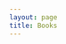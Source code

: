 ```yaml
---
layout: page
title: Books
---
```


  <head>
    <style>
      table,
      tr,
      td {
        border: 0;
        background-color: transparent !important;
      }

      td:first-of-type,
      .exceptional {
        color: #0074d9;
      }

      td:nth-of-type(2) {
        font-style: italic;
      }
    </style>

  </head>

I don't think slavish scholarly pursuit is useful. That said, I think of books more as a limitless tap into some of the best thinking our species has produced.

Generally, I've read less than half of these books. Books are dense and cheap, and my temperament to be slightly impatient with written content makes me a fan of the [massive input style of learning.](https://nintil.com/massive-input-spaced-repetition)

_I **bolded** books that I thought were especially great._

- The Socratic Method: A Practitioner's Handbook
- The First American: The Life and Times of Benjamin Franklin
- The Way to Wealth
- Poor Richard's Almanack
- Moby-Dick
- The Printing Revolution in Early Modern Europe
- The Card Catalog: Books, Cards, and Literary Treasures
- Disturbing The Universe
- Robert Oppenheimer: A Life Inside the Center
- The Road to Reality: A Complete Guide to the Laws of the Universe
- The Monocle Guide to Cosy Homes
- The Monocle Travel Guide to San Francisco
- The Monocle Guide to Better Living
- Interaction of Color: 50th Anniversary Edition
- The Paris Review Interviews, II: Wisdom from the World's Literary Masters
- The Paris Review Interviews, I: 16 Celebrated Interviews
- The Glass Bead Game
- Apprenticeship Patterns: Guidance for the Aspiring Software Craftsman
- Art & Fear: Observations On the Perils (and Rewards) of Artmaking
- The Printing Revolution in Early Modern Europe
- Proofs: A Long-Form Mathematics Textbook
- Zen Flesh, Zen Bones: A Collection of Zen and Pre-Zen Writings
- How to Solve It: A New Aspect of Mathematical Method
- Poor Charlie’s Almanack: The Essential Wit and Wisdom of Charles T. Munger
- Eminent Economists: Their Life Philosophies
- Software Architecture: The Hard Parts
- Sex at Dusk: Lifting the Shiny Wrapping from Sex at Dawn
- The Man from the Future
- Collected Works of Bernard Lonergan
- The Message
- Conversations of Goethe
- Poetry of Impermanence, Mindfulness, and Joy
- The City in History
- The Bhagavad Gita Comes Alive: A Radical Translation
- On Writing
- The Cairo Trilogy
- The Simple Path to Wealth
- The Shallows
- The Gospels
- Understanding Media: The Extensions of Man
- **Technopoly: The Surrender of Culture to Technology**
- **Benjamin Franklin**
- The New Atlantis
- Old Masters and Young Geniuses: The Two Life Cycles of Artistic
  Creativity
- Mycelium Running
- Churchill
- The Structure of Scientific Revolutions
- Introduction to Information Retrieval
- The Best Software Writing I
- John Dalton and the Atom
- A Deepness in the Sky
- Introduction to Mineral Exploration
- Frankenstein
- The Myth of the Framework
- Designing Data-Intensive Applications
- The Visual Display of Quantitative Information
- The New Rules of Lifting
- Letters to a Young Contrarian
- Hackers
- High Growth Handbook
- Hard Landing
- The Republic of Plato
- Reasons and Persons
- The Fabric of Reality
- The Life of Samuel Johnson
- A Moveable Feast
- The Best of edw519
- **Advice for a Young Investigator**
- The Myth of the Machine
- The Journalist and the Murderer
- Foucault's Pendulum
- A Fire Upon the Deep
- Angle of Repose
- The Grasshopper: Games, Life, and Utopia
- **Mortality**
- Zhuangzi: The Complete Writings
- The Book of Chuang Tzu
- Thus Spoke Zarathustra
- Kafka on the Shore
- The Rise and Decline of Nations: Economic Growth, Stagflation, and
  Social Rigidities
- The Unbearable Lightness of Being
- Mind of Napoleon
- The Educated Mind: How Cognitive Tools Shape Our Understanding
- Think on These Things
- **The Hunters**
- The Long Way
- Nixon Agonistes
- **Men, Machines, and Modern Times**
- Bad Pharma
- Striking Thoughts - Bruce Lee's Wisdom for Daily Living
- Genentech Oral History
- Cypherpunks
- Programming Interviews Exposed
- The Right Stuff
- The Slight Edge
- Discovering, Inventing and Solving Problems at the Frontiers of Scientific Knowledge
- How to Solve It
- A Theory of Fun
- The Clockwork Rocket
- The Seven Pillars of Wisdom
- **The Arrival**
- What Got You Here Won't Get You There: How Successful People
  Become Even More Successful
- The Wisdom of No Escape
- **Several Short Sentences About Writing**
- Masters of Doom
- Code Complete
- A Heartbreaking Work of Staggering Genius: A Memoir Based on a
  True Story
- Rick Steves Europe Through the Back Door 2018
- But What If We're Wrong?
- A Sense of Where You Are: Bill Bradley at Princeton
- A Mathematician's Apology
- **On Bullshit**
- **Barbarian Days**
- The Old Way
- Incompleteness: The Proof and Paradox of Kurt Gödel
- The Loneliness of the Long Distance Runner
- **Whole Earth Catalog**
- Quantum Computing Since Democritus
- Tender Is the Night
- Technics and Civilization
- Age of Ambition
- On Love and Barley: Haiku of Basho
- **Tulsa**
- The Pragmatic Programmer: From Journeyman to Master
- **Tao Te Ching**
- The Nude, a Study in Ideal Form
- American Frugal Housewife
- The Open Society and Its Enemies
- Working in Public
- The Great Depression: A Diary
- Circe
- **Bhagavad Gita**
- Something Incredibly Wonderful Happens: An Intimate Biography of
  Frank Oppenheimer
- The Pleasure of Finding Things Out
- Structures: Or Why Things Don't Fall Down
- The Case against Education
- The Principia: Mathematical Principles of Natural Philosophy
- Mythology: Timeless Tales of Gods and Heroes, 75th Anniversary
  Illustrated Edition
- **The Uncensored Picture of Dorian Gray**
- Inward
- Greek Lives
- On the Move
- The Dream Machine
- The Making of Prince of Persia: Journals 1985-1993
- Addison Wesley - Facts and Fallacies of Software Engineering
- **The Art Spirit**
- The Count of Monte Cristo
- The Endurance: Shackleton's Legendary Antarctic Expedition
- The Soul of a New Machine
- Don Quixote
- How to Fight a Hydra: Face Your Fears, Pursue Your Ambitions, and
  Become the Hero You Are Destined to Be
- World Beyond Your Head : On Becoming an Individual in an Age of
  Distraction (9780374708443)
- Get Together: How to build a community with your people
- Staff Engineer: Leadership beyond the management track
- **Hyperion**
- Heartstopper
- Statistical Consequences of Fat Tails
- Private Truths, Public Lies. The Social Consequences of Preference
  Falsification (1997, Harvard University Press)
- The Blind Watchmaker
- Structure and Interpretation of Computer Programs
- Images of Organization
- Moral Mazes: The World of Corporate Managers
- The Inner Game of Tennis
- Cryptography: An Introduction
- Sparks of Genius: The 13 Thinking Tools of the World's Most
  Creative People
- The Vital Question: Why Is Life the Way It Is?
- Endurance
- Principles, Techniques, and Tools 2nd Edition
- The Secret of Our Success: How Culture Is Driving Human Evolution,
  Domesticating Our Species, and Making Us Smarter
- The Art of Multiprocessor Programming, 2nd Edition
- Beyond Order
- The Greatest Minds and Ideas of All Time
- **Memoirs of Hadrian**
- Being Mortal: Medicine and What Matters in the End
- Bloodlands
- The Hard Thing About Hard Things: Building a Business When There
  Are No Easy Answers
- Originals: How Non-Conformists Move the World
- Discourses on Livy (Oxford World's Classics)
- Brave New World
- Human Anatomy and Physiology
- Overcoming Unwanted Intrusive Thoughts: A CBT-Based Guide to
  Getting Over Frightening, Obsessive, or Disturbing Thoughts
- Effective Python: 90 Specific Ways to Write Better Python, 2nd
  Edition
- A Philosophy of Software Design
- Buddhism without Beliefs
- They Both Die at the End
- How to Solve It (Princeton Science Library)
- **The Song of Achilles**
- The Meaning of It All: Thoughts of a Citizen-Scientist
- Zero to One: Notes on Startups, or How to Build the Future
- The Carnivore Cookbook 1 1
- The Carnivore Diet
- Thinking in Bets
- Steal Like an Artist: 10 Things Nobody Told You About Being
  Creative
- The Princeton Companion to Mathematics
- The Prince
- Microeconomics: A Very Short Introduction
- Economics in One Lesson
- The Way to Love: The Last Meditations of Anthony de Mello
- The Essays or Counsels, Civil and Moral
- Simple Ideas on Presentation Design and Delivery (2nd ed)
- Peopleware: Productive Projects and Teams (3rd Edition)
- Slack: Getting Past Burnout, Busywork, and the Myth of Total
  Efficiency
- Don't Think of an Elephant!: Know Your Values and Frame the Debate
- Only the Paranoid Survive
- The first six books of the Elements of Euclid
- Osho, Books I have Loved
- Intermediate Microeconomics
- Edison
- Your Brain on Porn
- Candide (Barnes & Noble Classics Series)
- The Complete I Ching - 10th Anniversary Edition
- The Boy Who Could Change the World
- The Book: On the Taboo Against Knowing Who You Are
- The Origins of Virtue: Human Instincts and the Evolution of
  Cooperation
- Where the Crawdads Sing
- Probability Theory the Logic of Science
- The Phoenix Project
- The Goal: A Process of Ongoing Improvement
- An Elegant Puzzle: Systems of Engineering Management
- Practical Vim, Second Edition
- What I Talk About When I Talk About Running
- Ruhlman's Twenty: 20 Techniques, 200 Recipes, a Cook's Manifesto
- Starting Strength: Basic Barbell Training
- The Almanack of Naval Ravikant: A Guide to Wealth and Happiness
- The Odyssey
- Flatland
- Six Easy Pieces
- Either/Or: A Fragment of Life
- The Red Book: A Reader's Edition
- Can't Hurt Me: Master Your Mind and Defy the Odds
- Counsels and Maxims
- Invisible Cities
- The Righteous Mind: Why Good People Are Divided by Politics and
  Religion
- The War of Art
- The Wandering Earth
- The Dream of Reason
- Discourse on the Method of Rightly Conducting One's Reason and of
  Seeking Truth in the Sciences
- Essays and Aphorisms
- Principles
- Emerson: The Mind on Fire
- Children of Time
- Siddhartha
- Science, Strategy and War: The strategic theory of John Boyd
- **Awareness: The Perils and Opportunities of Reality**
- How to Change Your Mind
- René Girard's Mimetic Theory (Studies in Violence, Mimesis, &
  Culture)
- Autobiography of a Yogi (The Complete Edition)
- Envisioning Information
- Inner Ring
- **The Beginning of Infinity**
- Hell Yeah or No
- The Origin of Consciousness in the Breakdown of the Bicameral Mind
- **Metaphors We Live By**
- Notes on the Synthesis of Form (Harvard Paperbacks)
- A Pattern Language
- alphabet (New Directions)
- The Power Broker: Robert Moses and the fall of New York
- The Drama of the Gifted Child
- Managing Oneself
- Becoming a Technical Leader: An Organic Problem-Solving Approach
- We Learn Nothing
- Winning Through Intimidation
- **Gratitude**
- The Left Hand Of Darkness
- Algorithms: Part I
- Blood Meridian
- **Narcissus and Goldmund**
- Moral Letters to Lucilius / Letters from a Stoic (Epistulae
  Morales ad Lucilium)
- Snow Crash
- Small Fry
- The Personal MBA
- Too Like the Lightning (Terra Ignota)
- What You Can Change ... And What You Can't
- The Sovereign Individual: Mastering the Transition to the
  Information Age
- The Lessons of History
- Algorithms to Live By: The Computer Science of Human Decisions
- Presence: Bringing Your Boldest Self to Your Biggest Challenges
- The Art of Risk: The New Science of Courage, Caution, and Chance
- Tempo: timing, tactics and strategy in narrative-driven
  decision-making
- **Hsin-Hsin Ming**
- Walden and Civil Disobedience
- Good Strategy/Bad Strategy
- The Girard Reader
- The Boron Letters
- Golden Son
- Be Slightly Evil: A Playbook for Sociopaths
- I See Satan Fall Like Lightning
- The Iliad (The Stephen Mitchell Translation)
- **Red Rising**
- The Kybalion
- The Art of Communicating
- How to Say It, Third Edition: Choice Words, Phrases, Sentences,
  and Paragraphs for Every Situation
- Mind Gym: An Athlete's Guide to Inner Excellence
- Make It Stick
- Mastery
- Turning the Mind Into an Ally
- The Craft of Power
- Antifragile: Things That Gain from Disorder (Incerto)
- The Daily Stoic
- The Ride of a Lifetime
- Business Adventures
- Mathematics: A Very Short Introduction
- **The Order of Time**
- The Theoretical Minimum: What You Need to Know to Start Doing Physics
- Doublespeak (Rebel Reads)
- Dune: The Gateway Collection
- Dune Messiah
- Zen Mind, Beginner's Mind
- **Miyamoto Musashi: His Life and Writings (Book of Five Rings)**
- Wind, Sand and Stars
- The Way of the Superior Man
- Live Your Truth
- Thank You for Arguing (Revised and Updated)
- The Elements of Eloquence: How to Turn the Perfect English Phrase
- The Art of Doing Science and Engineering: Learning to Learn
- 1998 Collected Fictions
- Labyrinths
- When Things Fall Apart
- Introduction to Algorithms, Third Edition
- Against the Gods: The Remarkable Story of Risk
- A Beautiful Question
- The New Primal Blueprint
- The Art of Worldly Wisdom
- Spiritual Enlightenment - The Damnedest Thing
- Practical Programming for Strength Training
- The Longing for Less
- The Most Important Thing
- Details Mens Style Manual
- Influence: The Psychology of Persuasion
- "Surely You're Joking, Mr. Feynman!": Adventures of a Curious
  Character
- The power of myth
- Essentialism
- Stubborn Attachments: A Vision for a Society of Free, Prosperous,
  and Responsible Individuals
- The Story Grid: What Good Editors Know
- Falling into Grace Insights on the End of Suffering
- **Epictetus: Discourses, Fragments, Handbook**
- Skin in the Game: Hidden Asymmetries in Daily Life
- Focusing
- How to Live on 24 Hours a Day
- Seeking Wisdom: From Darwin To Munger
- Poor Charlie's Almanack
- A Win Without Pitching Manifesto
- The Prophet
- Too Soon Old, Too Late Smart: Thirty True Things You Need to Know
  Now
- Curious: The Desire to Know and Why Your Future Depends On It
- To Be Taught, If Fortunate
- The Great Mental Models: General Thinking Concepts
- Finite and Infinite Games
- Atomic Habits: Tiny Changes, Remarkable Results
- To Sell Is Human: The Surprising Truth About Moving Others
- Digital Minimalism
- Deep Work
- Stillness Is the Key
- Ego Is the Enemy
- How to Fail at Almost Everything and Still Win Big: Kind of the
  Story of My Life
- Total Freedom: The Essential Krishnamurti
- The 50th Law
- The Art of War
- **Food Rules: An Eater's Manual**
- Fragments
- 12 Rules for Life: An Antidote to Chaos
- Impro: Improvisation and the Theatre
- The Science of Storytelling: Why Stories Make Us Human, and How to
  Tell Them Better
- Reflections; or Sentences and Moral Maxims
- How To Win Friends and Influence People
- Range: Why Generalists Triumph in a Specialized World
- This Life
- The Art of Statistics: Learning From Data
- The Most Important Thing Illuminated: Uncommon Sense for the
  Thoughtful Investor (Columbia Business School Publishing)
- A Piece of Cake
- Why Can't We Sleep?: Understanding Our Sleeping and Sleepless
  Minds
- The Last Wish (The Witcher Book 1)
- The Think and Grow Rich Success Journal
- Seven Surrenders
- The Bed of Procrustes
- Hold Me Tight: Seven Conversations for a Lifetime of Love
- The Practicing Stoic
- Reality Is Not What It Seems
- Emotional Intelligence
- Thinking in Systems
- Difficult Conversations
- So Good They Can't Ignore You: Why Skills Trump Passion in the
  Quest for Work You Love
- Tomorrow Factory
- The Paper Menagerie and Other Stories
- **Stories of Your Life and Others**
- Enchiridion (Dover Thrift Editions)
- A Guide to the Good Life: The Ancient Art of Stoic Joy
- Seven Brief Lessons on Physics
- The Laws of Human Nature
- Release
- Less
- When Breath Becomes Air
- The Fall
- **The Three-Body Problem**
- Man's Search for Meaning
- Consciousness as a Scientific Concept: A Philosophy of Science
  Perspective
- Exit West
- Anything Is Possible
- Lincoln in the Bardo
- Salt, Fat, Acid, Heat: Mastering the Elements of Good Cooking
- 5/3/1
- Aristotle and Dante Discover the Secrets of the Universe
- Lying
- Fooled by Randomness
- Blood, Sweat, and Pixels
- The Obstacle Is the Way
- Grit: The Power of Passion and Perseverance: Angela Duckworth
- Dandelion Wine
- The 48 Laws of Power
- Tribe
- Wool
- A Closed and Common Orbit
- On The Shortness of Life - Lucius Seneca
- Wuthering Heights
- How to Be a Stoic
- The Power of Meaning: Crafting a Life That Matters
- The Hitchhiker's Guide to the Galaxy
- Ukulele for Dummies
- All the Birds in the Sky
- Soft Skills: The Software Developer's Life Manual
- Start with No
- On Writing Well
- **Meditations**
